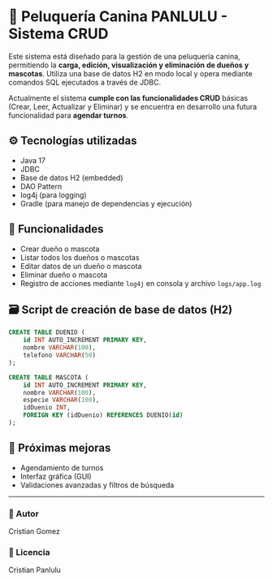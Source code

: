 # 🐾 Peluquería Canina PANLULU - Sistema CRUD

Este sistema está diseñado para la gestión de una peluquería canina, permitiendo la **carga, edición, visualización y eliminación de dueños y mascotas**. Utiliza una base de datos H2 en modo local y opera mediante comandos SQL ejecutados a través de JDBC.

Actualmente el sistema **cumple con las funcionalidades CRUD** básicas (Crear, Leer, Actualizar y Eliminar) y se encuentra en desarrollo una futura funcionalidad para **agendar turnos**.

## ⚙️ Tecnologías utilizadas

- Java 17
- JDBC
- Base de datos H2 (embedded)
- DAO Pattern
- log4j (para logging)
- Gradle (para manejo de dependencias y ejecución)

## 📂 Funcionalidades

- Crear dueño o mascota
- Listar todos los dueños o mascotas
- Editar datos de un dueño o mascota
- Eliminar dueño o mascota
- Registro de acciones mediante `log4j` en consola y archivo `logs/app.log`


## 🗃️ Script de creación de base de datos (H2)

```sql
CREATE TABLE DUENIO (
    id INT AUTO_INCREMENT PRIMARY KEY,
    nombre VARCHAR(100),
    telefono VARCHAR(50)
);

CREATE TABLE MASCOTA (
    id INT AUTO_INCREMENT PRIMARY KEY,
    nombre VARCHAR(100),
    especie VARCHAR(100),
    idDuenio INT,
    FOREIGN KEY (idDuenio) REFERENCES DUENIO(id)
);
```

## 🚧 Próximas mejoras

- Agendamiento de turnos
- Interfaz gráfica (GUI)
- Validaciones avanzadas y filtros de búsqueda

---

### 👤 Autor
Cristian Gomez

### 📄 Licencia
Cristian Panlulu